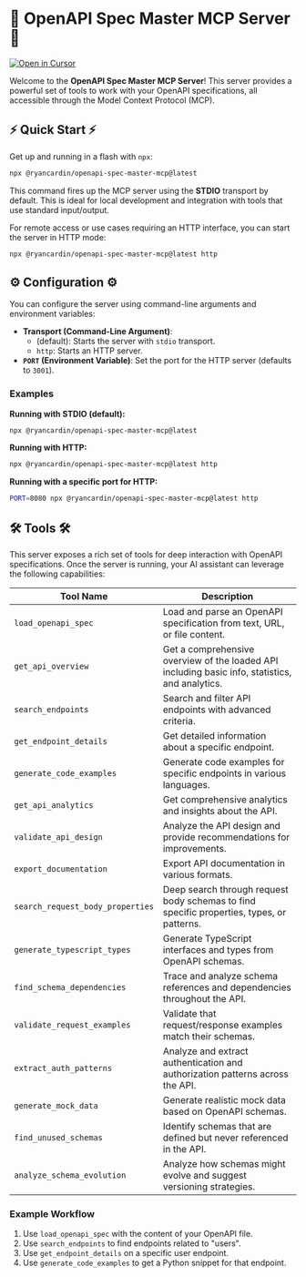# 🚀 OpenAPI Spec Master MCP Server 🚀

[![Open in Cursor](https://cursor.sh/assets/images/badge.svg)](https://cursor.sh/gh/RyanCardin15/OpenAPI-Spec-Master-MCP)

Welcome to the **OpenAPI Spec Master MCP Server**! This server provides a powerful set of tools to work with your OpenAPI specifications, all accessible through the Model Context Protocol (MCP).

## ⚡ Quick Start ⚡

Get up and running in a flash with `npx`:

```bash
npx @ryancardin/openapi-spec-master-mcp@latest
```

This command fires up the MCP server using the **STDIO** transport by default. This is ideal for local development and integration with tools that use standard input/output.

For remote access or use cases requiring an HTTP interface, you can start the server in HTTP mode:
```bash
npx @ryancardin/openapi-spec-master-mcp@latest http
```

## ⚙️ Configuration ⚙️

You can configure the server using command-line arguments and environment variables:

-   **Transport (Command-Line Argument)**:
    -   (default): Starts the server with `stdio` transport.
    -   `http`: Starts an HTTP server.
-   **`PORT` (Environment Variable)**: Set the port for the HTTP server (defaults to `3001`).

### Examples

**Running with STDIO (default):**
```bash
npx @ryancardin/openapi-spec-master-mcp@latest
```

**Running with HTTP:**
```bash
npx @ryancardin/openapi-spec-master-mcp@latest http
```

**Running with a specific port for HTTP:**
```bash
PORT=8080 npx @ryancardin/openapi-spec-master-mcp@latest http
```

## 🛠️ Tools 🛠️

This server exposes a rich set of tools for deep interaction with OpenAPI specifications. Once the server is running, your AI assistant can leverage the following capabilities:

| Tool Name | Description |
| --- | --- |
| `load_openapi_spec` | Load and parse an OpenAPI specification from text, URL, or file content. |
| `get_api_overview` | Get a comprehensive overview of the loaded API including basic info, statistics, and analytics. |
| `search_endpoints` | Search and filter API endpoints with advanced criteria. |
| `get_endpoint_details` | Get detailed information about a specific endpoint. |
| `generate_code_examples`| Generate code examples for specific endpoints in various languages. |
| `get_api_analytics` | Get comprehensive analytics and insights about the API. |
| `validate_api_design` | Analyze the API design and provide recommendations for improvements. |
| `export_documentation` | Export API documentation in various formats. |
| `search_request_body_properties` | Deep search through request body schemas to find specific properties, types, or patterns. |
| `generate_typescript_types` | Generate TypeScript interfaces and types from OpenAPI schemas. |
| `find_schema_dependencies` | Trace and analyze schema references and dependencies throughout the API. |
| `validate_request_examples` | Validate that request/response examples match their schemas. |
| `extract_auth_patterns` | Analyze and extract authentication and authorization patterns across the API. |
| `generate_mock_data` | Generate realistic mock data based on OpenAPI schemas. |
| `find_unused_schemas` | Identify schemas that are defined but never referenced in the API. |
| `analyze_schema_evolution` | Analyze how schemas might evolve and suggest versioning strategies. |

### Example Workflow
1.  Use `load_openapi_spec` with the content of your OpenAPI file.
2.  Use `search_endpoints` to find endpoints related to "users".
3.  Use `get_endpoint_details` on a specific user endpoint.
4.  Use `generate_code_examples` to get a Python snippet for that endpoint.

